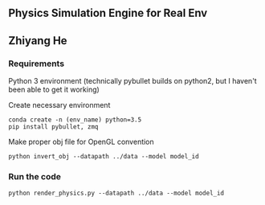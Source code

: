## Physics Simulation Engine for Real Env
## Zhiyang He

### Requirements
Python 3 environment (technically pybullet builds on python2, but I haven't been able to get it working)

Create necessary environment
```shell
conda create -n (env_name) python=3.5
pip install pybullet, zmq
```

Make proper obj file for OpenGL convention
```
python invert_obj --datapath ../data --model model_id
```


### Run the code
```shell
python render_physics.py --datapath ../data --model model_id
```
